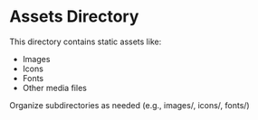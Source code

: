 # Assets Directory

This directory contains static assets like:
- Images
- Icons
- Fonts
- Other media files

Organize subdirectories as needed (e.g., images/, icons/, fonts/)